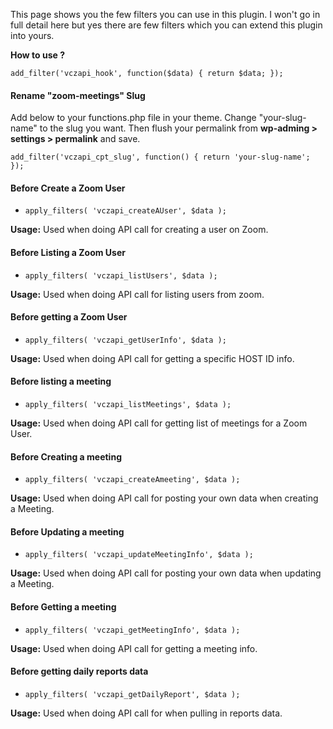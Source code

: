 This page shows you the few filters you can use in this plugin. I won't go in full detail here but yes there are few filters which you can extend this plugin into yours.

**How to use ?** 

`add_filter('vczapi_hook', function($data) {
    return $data;
});`

#### Rename "zoom-meetings" Slug

Add below to your functions.php file in your theme. Change "your-slug-name" to the slug you want. Then flush your permalink from **wp-adming > settings > permalink** and save.

`add_filter('vczapi_cpt_slug', function() {
    return 'your-slug-name';
});`

#### Before Create a Zoom User

* `apply_filters( 'vczapi_createAUser', $data );` 

**Usage:** Used when doing API call for creating a user on Zoom.

#### Before Listing a Zoom User
 
* `apply_filters( 'vczapi_listUsers', $data );` 

**Usage:** Used when doing API call for listing users from zoom.

#### Before getting a Zoom User

* `apply_filters( 'vczapi_getUserInfo', $data );` 

**Usage:** Used when doing API call for getting a specific HOST ID info.

#### Before listing a meeting

* `apply_filters( 'vczapi_listMeetings', $data );` 

**Usage:** Used when doing API call for getting list of meetings for a Zoom User.

#### Before Creating a meeting

* `apply_filters( 'vczapi_createAmeeting', $data );` 

**Usage:** Used when doing API call for posting your own data when creating a Meeting.

#### Before Updating a meeting

* `apply_filters( 'vczapi_updateMeetingInfo', $data );` 

**Usage:** Used when doing API call for posting your own data when updating a Meeting.

#### Before Getting a meeting

* `apply_filters( 'vczapi_getMeetingInfo', $data );` 

**Usage:** Used when doing API call for getting a meeting info.

#### Before getting daily reports data

* `apply_filters( 'vczapi_getDailyReport', $data );` 

**Usage:** Used when doing API call for when pulling in reports data.






